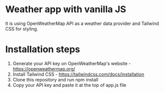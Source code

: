 # Weather app with vanilla JS

It is using OpenWeatherMap API as a weather data provider and Tailwind CSS for styling. 

# Installation steps
1. Generate your API key on OpenWeatherMap's website - https://openweathermap.org/
3. Install Tailwind CSS - https://tailwindcss.com/docs/installation
2. Clone this repository and run npm install
4. Copy your API key and paste it at the top of app.js file 
